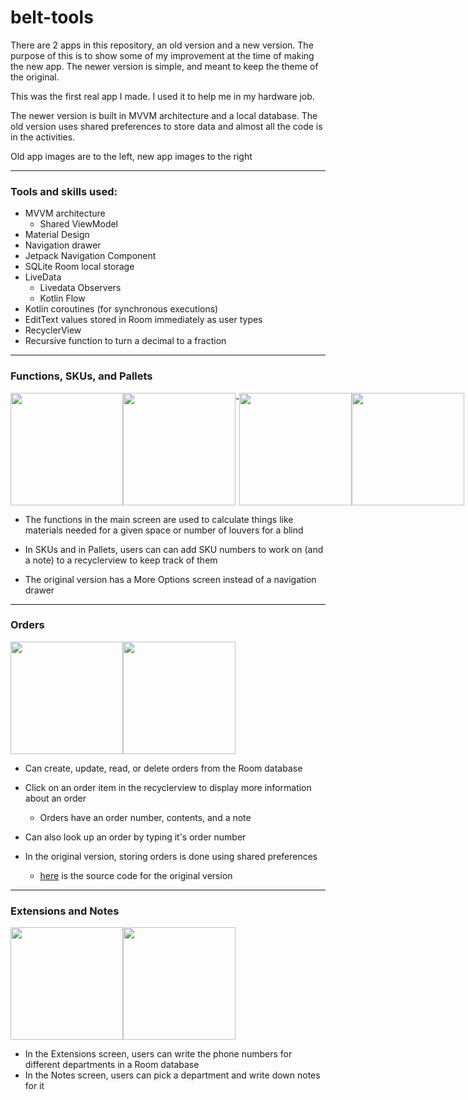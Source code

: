 # belt-tools

There are 2 apps in this repository, an old version and a new version.
The purpose of this is to show some of my improvement at the time of making the new app.
The newer version is simple, and meant to keep the theme of the original.

This was the first real app I made.
I used it to help me in my hardware job.

The newer version is built in MVVM architecture and a local database.
The old version uses shared preferences to store data and almost all the code is in the activities.

Old app images are to the left, new app images to the right

---

### Tools and skills used:

- MVVM architecture
  - Shared ViewModel
- Material Design
- Navigation drawer
- Jetpack Navigation Component
- SQLite Room local storage
- LiveData
  - Livedata Observers
  - Kotlin Flow
- Kotlin coroutines (for synchronous executions)
- EditText values stored in Room immediately as user types
- RecyclerView
- Recursive function to turn a decimal to a fraction

---

### Functions, SKUs, and Pallets

<p align="left" style="display:flex">
  <img align="center" width=180 src="https://user-images.githubusercontent.com/79296181/184462871-fb917450-cda1-434b-91fe-9167ed9dede2.jpg" />
  <img align="center" width=180 src="https://user-images.githubusercontent.com/79296181/184462872-3f91569b-29ac-4021-81bc-bbbc218e0afe.jpg" />
  -
  <img align="center" width=180 src="https://user-images.githubusercontent.com/79296181/184464648-1a466e59-6a33-4452-90d2-b2484b79cd93.gif" />
  <img align="center" width=180 src="https://user-images.githubusercontent.com/79296181/184464650-250d34a6-09d6-4055-8338-5b0d3ad5c0da.gif" />
</p>

- The functions in the main screen are used to calculate things like materials needed for a given space or number of louvers for a blind
- In SKUs and in Pallets, users can can add SKU numbers to work on (and a note) to a recyclerview to keep track of them

- The original version has a More Options screen instead of a navigation drawer

---

### Orders

<p align="left" style="display:flex">
  <img align="center" width=180 src="https://user-images.githubusercontent.com/79296181/184464599-3fe4c587-3a50-43ff-b0af-856d8e637b2d.gif" />
  <img align="center" width=180 src="https://user-images.githubusercontent.com/79296181/184470891-e818f87f-17b4-46e8-bae8-1fd5b3241806.gif" />
</p>

- Can create, update, read, or delete orders from the Room database
- Click on an order item in the recyclerview to display more information about an order
  - Orders have an order number, contents, and a note
- Can also look up an order by typing it's order number

- In the original version, storing orders is done using shared preferences
  - [here](https://github.com/edcres/belt-tools/blob/master/old-belt-tools/app/src/main/java/com/aldreduser/belttools/DeptExtensionsActivity.kt) is the source code for the original version

---

### Extensions and Notes

<p align="left" style="display:flex">
  <img align="center" width=180 src="https://user-images.githubusercontent.com/79296181/184464619-e9508eb8-954f-4680-b28c-639ee13d8b46.gif" />
  <img align="center" width=180 src="https://user-images.githubusercontent.com/79296181/184464627-11eb1fd6-18fd-46e2-af01-f19a62dca3d9.gif" />
</p>

- In the Extensions screen, users can write the phone numbers for different departments in a Room database
- In the Notes screen, users can pick a department and write down notes for it

